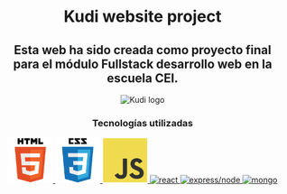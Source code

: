 <div align="center">
<h1>Kudi website project</h1>
<h2>Esta web ha sido creada como proyecto final para el módulo Fullstack desarrollo web en la escuela CEI.</h2>

<img src="/assets/imgages/meta-logo.png" alt="Kudi logo" width="424" height="209"/>

<h3>Tecnologías utilizadas</h3>
    <a href="https://www.w3.org/html/" target="_blank" rel="noreferrer"> 
        <img src="https://raw.githubusercontent.com/devicons/devicon/master/icons/html5/html5-original-wordmark.svg" alt="html5" width="80" height="80"/> 
    </a> 
    <a href="https://www.w3schools.com/css/" target="_blank" rel="noreferrer"> 
        <img src="https://raw.githubusercontent.com/devicons/devicon/master/icons/css3/css3-original-wordmark.svg" alt="css3" width="80" height="80"/> 
    </a> 
    <a href="https://developer.mozilla.org/en-US/docs/Web/JavaScript" target="_blank" rel="noreferrer"> 
        <img src="https://raw.githubusercontent.com/devicons/devicon/master/icons/javascript/javascript-original.svg" alt="javascript" width="80" height="80"/> 
    </a>
    <a href="https://es.react.dev/" target="_blank" rel="noreferrer"> 
        <img src="https://cdn.iconscout.com/icon/free/png-256/free-react-1-282599.png?f=webp&w=256" alt="react" width="80" height="80"/> 
    </a>
    <a href="https://nodejs.org/en" target="_blank" rel="noreferrer"> 
        <img src="https://miro.medium.com/v2/resize:fit:1400/1*9oOlDJKiLq1KhGoOivv51A.png" alt="express/node" width="80" height="80"/> 
    </a>
    <a href="https://www.mongodb.com/es" target="_blank" rel="noreferrer"> 
        <img src="https://static-00.iconduck.com/assets.00/mongodb-icon-1024x1024-jyklwn1x.png" alt="mongo" width="80" height="80"/> 
    </a>


    
</div>